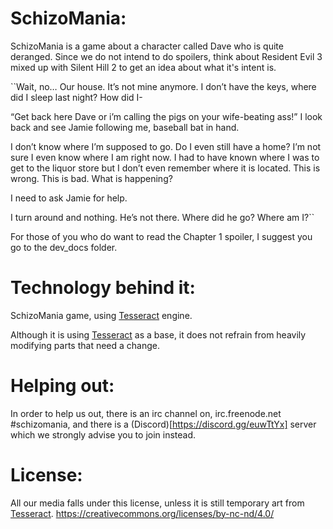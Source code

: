 # SchizoMania:
SchizoMania is a game about a character called Dave who is quite deranged.
Since we do not intend to do spoilers, think about Resident Evil 3 mixed up with Silent Hill 2 to get an idea about what it's intent is.

``Wait, no… Our house. 
It’s not mine anymore. I don’t have the keys, where did I sleep last night? 
How did I-

“Get back here Dave or i’m calling the pigs on your wife-beating ass!” 
I look back and see Jamie following me, baseball bat in hand. 


I don’t know where I’m supposed to go. Do I even still have a home? I’m not sure I even know where I am right now. I had to have known where I was to get to the liquor store but I don’t even remember where it is located. 
This is wrong. This is bad. What is happening?

I need to ask Jamie for help.

I turn around and nothing.
He’s not there. 
Where did he go?
Where am I?``

For those of you who do want to read the Chapter 1 spoiler, I suggest you go to the dev_docs folder.

# Technology behind it:
SchizoMania game, using [Tesseract](http://tesseract.gg) engine.

Although it is using [Tesseract](http://tesseract.gg) as a base, it does not refrain from heavily modifying parts that need a change.

# Helping out:
In order to help us out, there is an irc channel on, irc.freenode.net #schizomania, and there is a (Discord)[https://discord.gg/euwTtYx] server which we strongly advise you to join instead. 

# License:
All our media falls under this license, unless it is still temporary art from [Tesseract](http://tesseract.gg). https://creativecommons.org/licenses/by-nc-nd/4.0/
